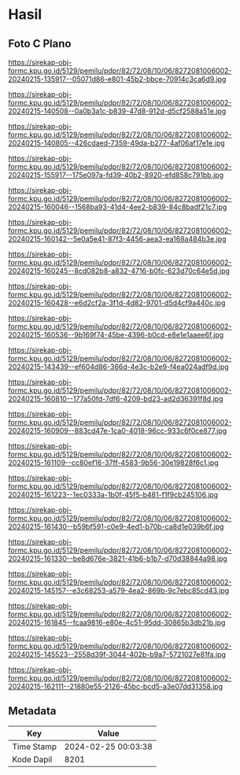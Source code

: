 # Hasil

## Foto C Plano

https://sirekap-obj-formc.kpu.go.id/5129/pemilu/pdpr/82/72/08/10/06/8272081006002-20240215-135917--05071d86-e801-45b2-bbce-70914c3ca6d9.jpg

https://sirekap-obj-formc.kpu.go.id/5129/pemilu/pdpr/82/72/08/10/06/8272081006002-20240215-140508--0a0b3a1c-b839-47d8-912d-d5cf2588a51e.jpg

https://sirekap-obj-formc.kpu.go.id/5129/pemilu/pdpr/82/72/08/10/06/8272081006002-20240215-140805--426cdaed-7359-49da-b277-4af06af17e1e.jpg

https://sirekap-obj-formc.kpu.go.id/5129/pemilu/pdpr/82/72/08/10/06/8272081006002-20240215-155917--175e097a-fd39-40b2-8920-efd858c791bb.jpg

https://sirekap-obj-formc.kpu.go.id/5129/pemilu/pdpr/82/72/08/10/06/8272081006002-20240215-160046--1568ba93-41d4-4ee2-b839-84c8badf21c7.jpg

https://sirekap-obj-formc.kpu.go.id/5129/pemilu/pdpr/82/72/08/10/06/8272081006002-20240215-160142--5e0a5e41-87f3-4456-aea3-ea168a484b3e.jpg

https://sirekap-obj-formc.kpu.go.id/5129/pemilu/pdpr/82/72/08/10/06/8272081006002-20240215-160245--8cd082b8-a832-4716-b0fc-623d70c64e5d.jpg

https://sirekap-obj-formc.kpu.go.id/5129/pemilu/pdpr/82/72/08/10/06/8272081006002-20240215-160428--e6d2cf2a-3f1d-4d82-9701-d5d4cf9a440c.jpg

https://sirekap-obj-formc.kpu.go.id/5129/pemilu/pdpr/82/72/08/10/06/8272081006002-20240215-160536--9b169f74-45be-4396-b0cd-e8e1e1aaee6f.jpg

https://sirekap-obj-formc.kpu.go.id/5129/pemilu/pdpr/82/72/08/10/06/8272081006002-20240215-143439--ef604d86-366d-4e3c-b2e9-f4ea024adf9d.jpg

https://sirekap-obj-formc.kpu.go.id/5129/pemilu/pdpr/82/72/08/10/06/8272081006002-20240215-160810--177a50fd-7df6-4209-bd23-ad2d36391f8d.jpg

https://sirekap-obj-formc.kpu.go.id/5129/pemilu/pdpr/82/72/08/10/06/8272081006002-20240215-160909--883cd47e-1ca0-4018-96cc-933c6f0ce877.jpg

https://sirekap-obj-formc.kpu.go.id/5129/pemilu/pdpr/82/72/08/10/06/8272081006002-20240215-161109--cc80ef16-37ff-4583-9b56-30e19828f6c1.jpg

https://sirekap-obj-formc.kpu.go.id/5129/pemilu/pdpr/82/72/08/10/06/8272081006002-20240215-161223--1ec0333a-1b0f-45f5-b481-f1f9cb245106.jpg

https://sirekap-obj-formc.kpu.go.id/5129/pemilu/pdpr/82/72/08/10/06/8272081006002-20240215-161430--b59bf591-c0e9-4ed1-b70b-ca8d1e039b6f.jpg

https://sirekap-obj-formc.kpu.go.id/5129/pemilu/pdpr/82/72/08/10/06/8272081006002-20240215-161330--be8d676e-3821-41b6-b1b7-d70d38844a98.jpg

https://sirekap-obj-formc.kpu.go.id/5129/pemilu/pdpr/82/72/08/10/06/8272081006002-20240215-145157--e3c68253-a579-4ea2-869b-9c7ebc85cd43.jpg

https://sirekap-obj-formc.kpu.go.id/5129/pemilu/pdpr/82/72/08/10/06/8272081006002-20240215-161845--fcaa9816-e80e-4c51-95dd-30865b3db21b.jpg

https://sirekap-obj-formc.kpu.go.id/5129/pemilu/pdpr/82/72/08/10/06/8272081006002-20240215-145523--2558d39f-3044-402b-b9a7-5721027e81fa.jpg

https://sirekap-obj-formc.kpu.go.id/5129/pemilu/pdpr/82/72/08/10/06/8272081006002-20240215-162111--21880e55-2126-45bc-bcd5-a3e07dd31358.jpg


## Metadata

| Key        | Value               |
| ---------- | ------------------- |
| Time Stamp | 2024-02-25 00:03:38 |
| Kode Dapil | 8201                |



